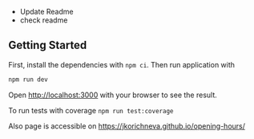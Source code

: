 - Update Readme
- check readme

## Getting Started

First, install the dependencies with `npm ci`. Then run application with

```bash
npm run dev
```

Open [http://localhost:3000](http://localhost:3000) with your browser to see the result.


To run tests with coverage `npm run test:coverage`

Also page is accessible on https://jkorichneva.github.io/opening-hours/